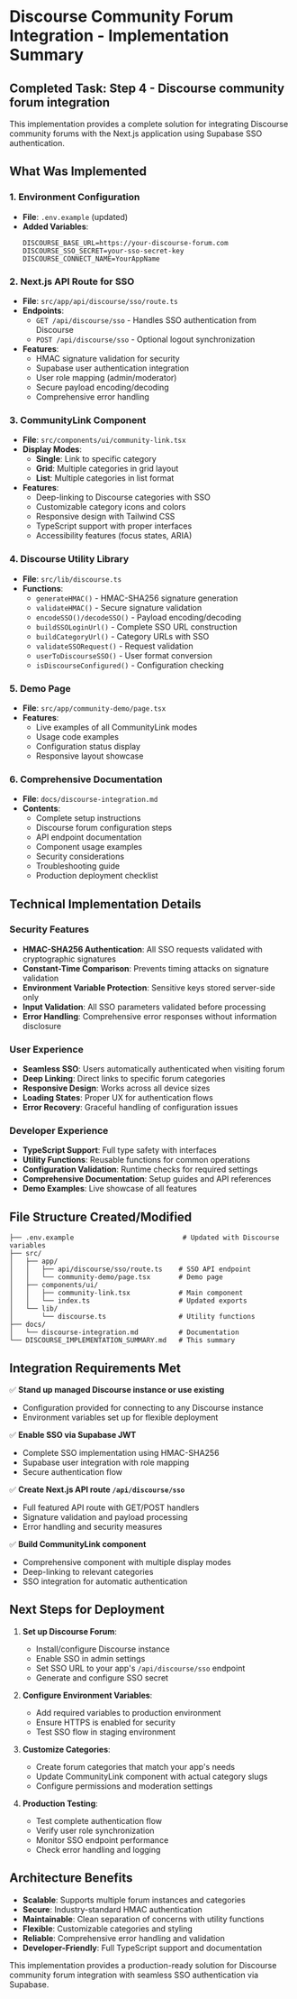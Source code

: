 # Discourse Community Forum Integration - Implementation Summary

## Completed Task: Step 4 - Discourse community forum integration

This implementation provides a complete solution for integrating Discourse community forums with the Next.js application using Supabase SSO authentication.

## What Was Implemented

### 1. Environment Configuration
- **File**: `.env.example` (updated)
- **Added Variables**:
  ```env
  DISCOURSE_BASE_URL=https://your-discourse-forum.com
  DISCOURSE_SSO_SECRET=your-sso-secret-key
  DISCOURSE_CONNECT_NAME=YourAppName
  ```

### 2. Next.js API Route for SSO
- **File**: `src/app/api/discourse/sso/route.ts`
- **Endpoints**:
  - `GET /api/discourse/sso` - Handles SSO authentication from Discourse
  - `POST /api/discourse/sso` - Optional logout synchronization
- **Features**:
  - HMAC signature validation for security
  - Supabase user authentication integration
  - User role mapping (admin/moderator)
  - Secure payload encoding/decoding
  - Comprehensive error handling

### 3. CommunityLink Component
- **File**: `src/components/ui/community-link.tsx`
- **Display Modes**:
  - **Single**: Link to specific category
  - **Grid**: Multiple categories in grid layout  
  - **List**: Multiple categories in list format
- **Features**:
  - Deep-linking to Discourse categories with SSO
  - Customizable category icons and colors
  - Responsive design with Tailwind CSS
  - TypeScript support with proper interfaces
  - Accessibility features (focus states, ARIA)

### 4. Discourse Utility Library
- **File**: `src/lib/discourse.ts`
- **Functions**:
  - `generateHMAC()` - HMAC-SHA256 signature generation
  - `validateHMAC()` - Secure signature validation
  - `encodeSSO()/decodeSSO()` - Payload encoding/decoding
  - `buildSSOLoginUrl()` - Complete SSO URL construction
  - `buildCategoryUrl()` - Category URLs with SSO
  - `validateSSORequest()` - Request validation
  - `userToDiscourseSSO()` - User format conversion
  - `isDiscourseConfigured()` - Configuration checking

### 5. Demo Page
- **File**: `src/app/community-demo/page.tsx`
- **Features**:
  - Live examples of all CommunityLink modes
  - Usage code examples
  - Configuration status display
  - Responsive layout showcase

### 6. Comprehensive Documentation
- **File**: `docs/discourse-integration.md`
- **Contents**:
  - Complete setup instructions
  - Discourse forum configuration steps
  - API endpoint documentation
  - Component usage examples
  - Security considerations
  - Troubleshooting guide
  - Production deployment checklist

## Technical Implementation Details

### Security Features
- **HMAC-SHA256 Authentication**: All SSO requests validated with cryptographic signatures
- **Constant-Time Comparison**: Prevents timing attacks on signature validation
- **Environment Variable Protection**: Sensitive keys stored server-side only
- **Input Validation**: All SSO parameters validated before processing
- **Error Handling**: Comprehensive error responses without information disclosure

### User Experience
- **Seamless SSO**: Users automatically authenticated when visiting forum
- **Deep Linking**: Direct links to specific forum categories
- **Responsive Design**: Works across all device sizes
- **Loading States**: Proper UX for authentication flows
- **Error Recovery**: Graceful handling of configuration issues

### Developer Experience
- **TypeScript Support**: Full type safety with interfaces
- **Utility Functions**: Reusable functions for common operations
- **Configuration Validation**: Runtime checks for required settings
- **Comprehensive Documentation**: Setup guides and API references
- **Demo Examples**: Live showcase of all features

## File Structure Created/Modified

```
├── .env.example                           # Updated with Discourse variables
├── src/
│   ├── app/
│   │   ├── api/discourse/sso/route.ts    # SSO API endpoint
│   │   └── community-demo/page.tsx       # Demo page
│   ├── components/ui/
│   │   ├── community-link.tsx            # Main component
│   │   └── index.ts                      # Updated exports
│   └── lib/
│       └── discourse.ts                  # Utility functions
├── docs/
│   └── discourse-integration.md          # Documentation
└── DISCOURSE_IMPLEMENTATION_SUMMARY.md   # This summary
```

## Integration Requirements Met

✅ **Stand up managed Discourse instance or use existing** 
- Configuration provided for connecting to any Discourse instance
- Environment variables set up for flexible deployment

✅ **Enable SSO via Supabase JWT**
- Complete SSO implementation using HMAC-SHA256
- Supabase user integration with role mapping
- Secure authentication flow

✅ **Create Next.js API route `/api/discourse/sso`** 
- Full featured API route with GET/POST handlers
- Signature validation and payload processing
- Error handling and security measures

✅ **Build CommunityLink component**
- Comprehensive component with multiple display modes
- Deep-linking to relevant categories
- SSO integration for automatic authentication

## Next Steps for Deployment

1. **Set up Discourse Forum**:
   - Install/configure Discourse instance
   - Enable SSO in admin settings
   - Set SSO URL to your app's `/api/discourse/sso` endpoint
   - Generate and configure SSO secret

2. **Configure Environment Variables**:
   - Add required variables to production environment
   - Ensure HTTPS is enabled for security
   - Test SSO flow in staging environment

3. **Customize Categories**:
   - Create forum categories that match your app's needs
   - Update CommunityLink component with actual category slugs
   - Configure permissions and moderation settings

4. **Production Testing**:
   - Test complete authentication flow
   - Verify user role synchronization
   - Monitor SSO endpoint performance
   - Check error handling and logging

## Architecture Benefits

- **Scalable**: Supports multiple forum instances and categories
- **Secure**: Industry-standard HMAC authentication
- **Maintainable**: Clean separation of concerns with utility functions
- **Flexible**: Customizable categories and styling
- **Reliable**: Comprehensive error handling and validation
- **Developer-Friendly**: Full TypeScript support and documentation

This implementation provides a production-ready solution for Discourse community forum integration with seamless SSO authentication via Supabase.
